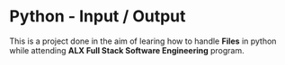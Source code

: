 # Python - Input / Output
This is a project done in the aim of learing how to handle **Files** in python while attending **ALX Full Stack Software Engineering** program.


